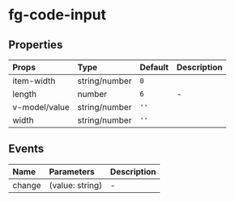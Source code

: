 # fg-code-input

## Properties

|Props|Type|Default|Description|
|:--|:--|:--|:--|
|item-width|string/number|`0`||
|length|number|`6`|-|
|v-model/value|string/number|`''`||
|width|string/number|`''`||

## Events

|Name|Parameters|Description|
|:--|:--|:--|
|change|(value: string)|-|
